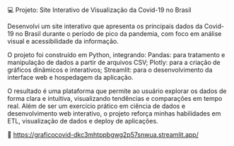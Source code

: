 💻 Projeto: Site Interativo de Visualização da Covid-19 no Brasil

Desenvolvi um site interativo que apresenta os principais dados da Covid-19 no Brasil durante
o período de pico da pandemia, com foco em análise visual e acessibilidade da informação.

O projeto foi construído em Python, integrando:
  Pandas: para tratamento e manipulação de dados a partir de arquivos CSV;
  Plotly: para a criação de gráficos dinâmicos e interativos;
  Streamlit: para o desenvolvimento da interface web e hospedagem da aplicação.

O resultado é uma plataforma que permite ao usuário explorar os dados de forma clara e intuitiva, 
visualizando tendências e comparações em tempo real. Além de ser um exercício prático em ciência 
de dados e desenvolvimento web interativo, o projeto reforça minhas habilidades em ETL, visualização
de dados e deploy de aplicações.

🔗 https://graficocovid-dkc3mhtppbgwg2p57snwua.streamlit.app/

